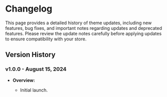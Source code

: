 # Changelog

This page provides a detailed history of theme updates, including new features, bug fixes, and important notes regarding updates and deprecated features. Please review the update notes carefully before applying updates to ensure compatibility with your store.

<!-- ## Update Notes -->

<!-- Following the latest release of 1.0.0, there are a number of significant changes that need to be detailed. -->

<!-- ### Important Notes on Updates {docsify-ignore} -->

<!-- - **Backup Before Updating:** -->
  <!-- - Always create a backup of your current theme version before applying updates. This ensures you can revert back if needed. -->
<!-- - **Custom Code Considerations:** -->
  <!-- - If you’ve added custom code (CSS, JavaScript, Liquid templates), make sure to review the changes in the update notes to avoid conflicts. -->
<!-- - **Testing New Features:** -->
  <!-- - After updating, test the new features and bug fixes in a staging environment before going live to ensure everything works as expected. -->

<!-- ### Deprecated Features and Backward Compatibility {docsify-ignore} -->

<!-- - **Deprecated Features in v1.2.0:** -->

   <!-- - The old **Social Media Icons** section has been deprecated and replaced with a more flexible **Social Links** section. If you're using the old section, consider updating to the new one. -->

## Version History

### v1.0.0 - August 15, 2024

- **Overview:**

   - Initial launch.
